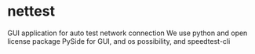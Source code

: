 # nettest
GUI application for auto test network connection
We use python and open license package PySide for GUI, and os possibility, and speedtest-cli
